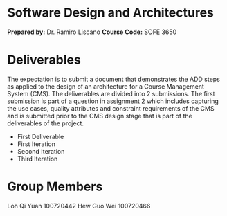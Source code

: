 ﻿


# Software Design and Architectures
**Prepared by:** Dr. Ramiro Liscano
**Course Code:** SOFE 3650

# Deliverables
The expectation is to submit a document that demonstrates the ADD steps as applied to the design of an architecture for a Course Management System (CMS). The deliverables are divided into 2 submissions. The first submission is part of a question in assignment 2 which includes capturing the use cases, quality attributes and constraint requirements of the CMS and is submitted prior to the CMS design stage that is part of the deliverables of the project.


 - First Deliverable
 - First Iteration
 - Second Iteration
 - Third Iteration

# Group Members
Loh Qi Yuan 100720442
Hew Guo Wei 100720466
